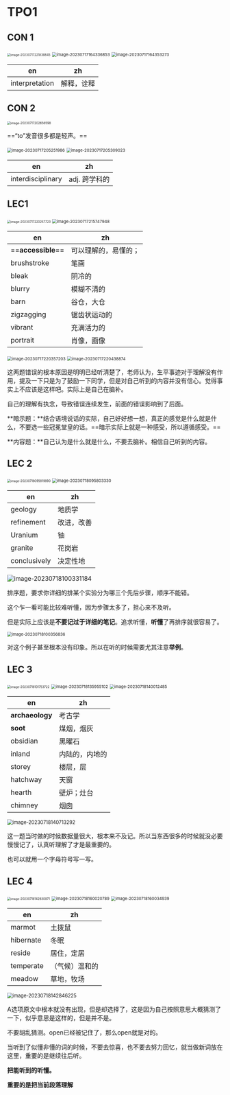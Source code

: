 # TPO1



## CON 1

<img src="https://raw.githubusercontent.com/Zhu-Shatong/cloudimg/master/img/image-20230717221838845.png" alt="image-20230717221838845" style="zoom:50%;" />

<img src="https://raw.githubusercontent.com/Zhu-Shatong/cloudimg/master/img/image-20230717164336853.png" alt="image-20230717164336853" style="zoom: 67%;" />

<img src="https://raw.githubusercontent.com/Zhu-Shatong/cloudimg/master/img/image-20230717164353273.png" alt="image-20230717164353273" style="zoom: 67%;" />

| en             | zh         |
| -------------- | ---------- |
| interpretation | 解释，诠释 |



## CON 2

<img src="https://raw.githubusercontent.com/Zhu-Shatong/cloudimg/master/img/image-20230717202656598.png" alt="image-20230717202656598" style="zoom:50%;" />

==“to”发音很多都是轻声。==

<img src="https://raw.githubusercontent.com/Zhu-Shatong/cloudimg/master/img/image-20230717205251986.png" alt="image-20230717205251986" style="zoom: 67%;" />

<img src="https://raw.githubusercontent.com/Zhu-Shatong/cloudimg/master/img/image-20230717205309023.png" alt="image-20230717205309023" style="zoom: 67%;" />

| en                | zh            |
| ----------------- | ------------- |
| interdisciplinary | adj. 跨学科的 |



## LEC1

<img src="https://raw.githubusercontent.com/Zhu-Shatong/cloudimg/master/img/image-20230717220257723.png" alt="image-20230717220257723" style="zoom:50%;" />

<img src="https://raw.githubusercontent.com/Zhu-Shatong/cloudimg/master/img/image-20230717215747948.png" alt="image-20230717215747948" style="zoom:67%;" />

| en                 | zh                   |
| ------------------ | -------------------- |
| ==**accessible**== | 可以理解的，易懂的； |
| brushstroke        | 笔画                 |
| bleak              | 阴冷的               |
| blurry             | 模糊不清的           |
| barn               | 谷仓，大仓           |
| zigzagging         | 锯齿状运动的         |
| vibrant            | 充满活力的           |
| portrait           | 肖像，画像           |

<img src="https://raw.githubusercontent.com/Zhu-Shatong/cloudimg/master/img/image-20230717220357203.png" alt="image-20230717220357203" style="zoom: 67%;" />

<img src="https://raw.githubusercontent.com/Zhu-Shatong/cloudimg/master/img/image-20230717220438874.png" alt="image-20230717220438874" style="zoom:67%;" />

这两题错误的根本原因是明明已经听清楚了，老师认为，生平事迹对于理解没有作用，提及一下只是为了鼓励一下同学，但是对自己听到的内容并没有信心。觉得事实上不应该是这样吧。实际上是自己在脑补。

自己的理解有执念，导致错误连续发生，前面的错误影响到了后面。

**暗示题：**结合语境说话的实际，自己好好想一想，真正的感觉是什么就是什么，不要选一些冠冕堂皇的话。==暗示实际上就是一种感受，所以遵循感受。==

**内容题：**自己认为是什么就是什么，不要去脑补。相信自己听到的内容。



## LEC 2

<img src="https://raw.githubusercontent.com/Zhu-Shatong/cloudimg/master/img/image-20230718095819890.png" alt="image-20230718095819890" style="zoom: 50%;" />

<img src="https://raw.githubusercontent.com/Zhu-Shatong/cloudimg/master/img/image-20230718095803330.png" alt="image-20230718095803330" style="zoom:67%;" />

| en           | zh         |
| ------------ | ---------- |
| geology      | 地质学     |
| refinement   | 改进，改善 |
| Uranium      | 铀         |
| granite      | 花岗岩     |
| conclusively | 决定性地   |

![image-20230718100331184](https://raw.githubusercontent.com/Zhu-Shatong/cloudimg/master/img/image-20230718100331184.png)

排序题，要求你详细的排某个实验分为哪三个先后步骤，顺序不能错。

这个乍一看可能比较难听懂，因为步骤太多了，担心来不及听。

但是实际上应该是**不要记过于详细的笔记**。追求听懂，**听懂**了再排序就很容易了。

<img src="https://raw.githubusercontent.com/Zhu-Shatong/cloudimg/master/img/image-20230718100356836.png" alt="image-20230718100356836" style="zoom:67%;" />

对这个例子甚至根本没有印象。所以在听的时候需要尤其注意**举例**。



## LEC 3

<img src="https://raw.githubusercontent.com/Zhu-Shatong/cloudimg/master/img/image-20230718101753722.png" alt="image-20230718101753722" style="zoom:50%;" />

<img src="https://raw.githubusercontent.com/Zhu-Shatong/cloudimg/master/img/image-20230718135955102.png" alt="image-20230718135955102" style="zoom: 67%;" />

<img src="https://raw.githubusercontent.com/Zhu-Shatong/cloudimg/master/img/image-20230718140012485.png" alt="image-20230718140012485" style="zoom:67%;" />

| en              | zh             |
| --------------- | -------------- |
| **archaeology** | 考古学         |
| **soot**        | 煤烟，烟灰     |
| obsidian        | 黑曜石         |
| inland          | 内陆的，内地的 |
| storey          | 楼层，层       |
| hatchway        | 天窗           |
| hearth          | 壁炉；灶台     |
| chimney         | 烟囱           |

<img src="https://raw.githubusercontent.com/Zhu-Shatong/cloudimg/master/img/image-20230718140713292.png" alt="image-20230718140713292" style="zoom: 80%;" />

这一题当时做的时候数据量很大，根本来不及记。所以当东西很多的时候就没必要慢慢记了，认真听理解了才是最重要的。

也可以就用一个字母符号写一写。



## LEC 4

<img src="https://raw.githubusercontent.com/Zhu-Shatong/cloudimg/master/img/image-20230718142830871.png" alt="image-20230718142830871" style="zoom:50%;" />

<img src="https://raw.githubusercontent.com/Zhu-Shatong/cloudimg/master/img/image-20230718160020789.png" alt="image-20230718160020789" style="zoom:67%;" />

<img src="https://raw.githubusercontent.com/Zhu-Shatong/cloudimg/master/img/image-20230718160034939.png" alt="image-20230718160034939" style="zoom:67%;" />

| en        | zh             |
| --------- | -------------- |
| marmot    | 土拨鼠         |
| hibernate | 冬眠           |
| reside    | 居住，定居     |
| temperate | （气候）温和的 |
| meadow    | 草地，牧场     |

<img src="https://raw.githubusercontent.com/Zhu-Shatong/cloudimg/master/img/image-20230718142846225.png" alt="image-20230718142846225" style="zoom:80%;" />

A选项原文中根本就没有出现，但是却选择了，这是因为自己按照意思大概猜测了一下，似乎意思是这样的，但是并不是。

不要胡乱猜测。open已经被记住了，那么open就是对的。

当听到了似懂非懂的词的时候，不要去惊喜，也不要去努力回忆，就当做新词放在这里，重要的是继续往后听。

**把能听到的听懂。**

**重要的是把当前段落理解**
